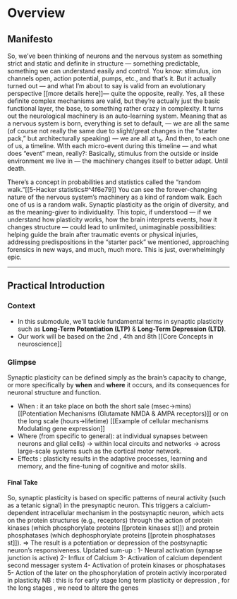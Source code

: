 # Overview 
## Manifesto 
So, we’ve been thinking of neurons and the nervous system as something strict and static and definite in structure — something predictable, something we can understand easily and control. You know: stimulus, ion channels open, action potential, pumps, etc., and that’s it. But it actually turned out — and what I’m about to say is valid from an evolutionary perspective [[more details here]]— quite the opposite, really. Yes, all these definite complex mechanisms are valid, but they’re actually just the basic functional layer, the base, to something rather crazy in complexity. It turns out the neurological machinery is an auto-learning system. Meaning that as a nervous system is born, everything is set to default, — we are all the same (of course not really the same due to slight/great changes in the “starter pack,” but architecturally speaking) — we are all at t₀. And then, to each one of us, a timeline. With each micro-event during this timeline — and what does “event” mean, really?: Basically, stimulus from the outside or inside environment we live in — the machinery changes itself to better adapt. Until death.

There’s a concept in probabilities and statistics called the “random walk.”[[5-Hacker statistics#^4f6e79]] You can see the forever-changing nature of the nervous system’s machinery as a kind of random walk. Each one of us is a random walk. Synaptic plasticity as the origin of diversity, and as the meaning-giver to individuality.
This topic, if understood — if we understand how plasticity works, how the brain interprets events, how it changes structure — could lead to unlimited, unimaginable possibilities: helping guide the brain after traumatic events or physical injuries, addressing predispositions in the “starter pack” we mentioned, approaching forensics in new ways, and much, much more.
This is just, overwhelmingly epic. 

***

## Practical Introduction 
### Context 
* In this submodule, we'll tackle fundamental terms in synaptic plasticity such as **Long-Term Potentiation (LTP)** & **Long-Term Depression (LTD)**.
* Our work will be based on the 2nd , 4th and 8th [[Core Concepts in neuroscience]]

### Glimpse
Synaptic plasticity can be defined simply as the brain’s capacity to change, or more specifically by **when** and **where** it occurs, and its consequences for neuronal structure and function. 
* When : it an take place on both the short sale (msec->mins) [[Potentiation Mechanisms (Glutamate NMDA & AMPA receptors)]] or on the long scale (hours->lifetime) [[Example of cellular mechanisms Modulating gene expression]]
* Where (from specific to general): at individual synapses between neurons and glial cells) → within local circuits and networks → across large-scale systems such as the cortical motor network.
* Effects : plasticity results in the  adaptive processes, learning and memory, and the fine-tuning of cognitive and motor skills.
#### Final Take 
So, synaptic plasticity is based on specific patterns of neural activity (such as a tetanic signal) in the presynaptic neuron. This triggers a calcium-dependent intracellular mechanism in the postsynaptic neuron, which acts on the  protein structures (e.g., receptors) through the action of protein kinases (which phosphorylate proteins [[protein kinases st]]) and protein phosphatases (which dephosphorylate proteins [[protein phosphatases st]]). 
=> The result is a potentiation or depression of the postsynaptic neuron’s responsiveness.
	Updated sum-up : 
		1- Neural activation (synapse junction is active)
		2- Influx of Calcium 
		3- Activation of calcium dependent second messager system 
		4- Activation of protein kinases or phosphatases 
		5- Action of the later on the phosphorylation of protein activly incorporated in plasticity 
		NB : this is for early stage long term plasticity or depression , for the long stages , we need to altere the genes 



